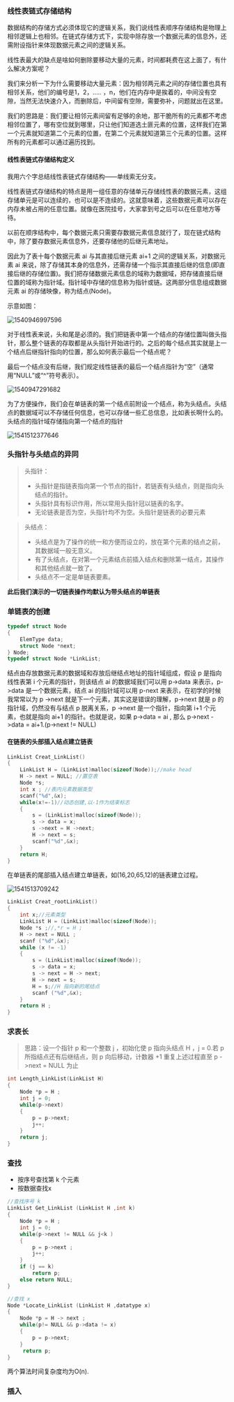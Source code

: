 ### 线性表链式存储结构

数据结构的存储方式必须体现它的逻辑关系，我们说线性表顺序存储结构是物理上相邻逻辑上也相邻。在链式存储方式下，实现中除存放一个数据元素的信息外，还需附设指针来体现数据元素之间的逻辑关系。

线性表最大的缺点是啥如何删除要移动大量的元素，时间都耗费在这上面了，有什么解决方案呢？

我们来分析一下为什么需要移动大量元素：因为相邻两元素之间的存储位置也具有相邻关系，他们的编号是1，2，..... ，n，他们在内存中是挨着的，中间没有空隙，当然无法快速介入，而删除后，中间留有空隙，需要弥补，问题就出在这里。

我们的思路是：我们要让相邻元素间留有足够的余地，那干脆所有的元素都不考虑相邻位置了，哪有空位就到哪里，只让他们知道选土匪元素的位置，这样我们在第一个元素就知道第二个元素的位置，在第二个元素就知道第三个元素的位置。这样所有的元素都可以通过遍历找到。

#### 线性表链式存储结构定义

我用六个字总结线性表链式存储结构——单线索无分支。

线性表链式存储结构的特点是用一组任意的存储单元存储线性表的数据元素，这组存储单元是可以连续的，也可以是不连续的。这就意味着，这些数据元素可以存在内存未被占用的任意位置。就像在医院挂号，大家拿到号之后可以在任意地方等待。

以前在顺序结构中，每个数据元素只需要存数据元素信息就行了，现在链式结构中，除了要存数据元素信息外，还要存储他的后继元素地址。

因此为了表十每个数据元素 ai 与其直接后继元素 ai+1 之间的逻辑关系，对数据元素 ai 来说，除了存储其本身的信息外，还需存储一个指示其直接后继的信息(即直接后继的存储位置)。我们把存储数据元素信息的域称为数据域，把存储直接后继位置的域称为指针域。指针域中存储的信息称为指针或链。这两部分信息组成数据元素 ai 的存储映像，称为结点(Node)。

示意如图：

![1540946997596](D:\数据结构\线性表\%5CUsers%5C41448%5CAppData%5CRoaming%5CTypora%5Ctypora-user-images%5C1540946997596.png)

对于线性表来说，头和尾是必须的。我们把链表中第一个结点的存储位置叫做头指针，那么整个链表的存取都是从头指针开始进行的。之后的每个结点其实就是上一个结点后继指针指向的位置，那么如何表示最后一个结点呢？

最后一个结点没有后继，我们规定线性链表的最后一个结点指针为“空”（通常用“NULL”或“^”符号表示）。



![1540947291682](D:\数据结构\线性表\%5CUsers%5C41448%5CAppData%5CRoaming%5CTypora%5Ctypora-user-images%5C1540947291682.png)

为了方便操作，我们会在单链表的第一个结点前附设一个结点，称为头结点。头结点的数据域可以不存储任何信息，也可以存储一些汇总信息，比如表长啊什么的。头结点的指针域存储指向第一个结点的指针





![1541512377646](D:\数据结构\线性表\%5CUsers%5C41448%5CAppData%5CRoaming%5CTypora%5Ctypora-user-images%5C1541512377646.png)



### 头指针与头结点的异同

> 头指针：
>
> * 头指针是指链表指向第一个节点的指针，若链表有头结点，则是指向头结点的指针。
> * 头指针具有标识作用，所以常用头指针冠以链表的名字。
> * 无论链表是否为空，头指针均不为空。头指针是链表的必要元素

> 头结点：
>
> * 头结点是为了操作的统一和方便而设立的，放在第个元素的结点之前，其数据域一般无意义。
> * 有了头结点，在对第一个元素结点前插入结点和删除第一结点，其操作和其他结点就一致了。
> * 头结点不一定是单链表要素。

**此后我们演示的一切链表操作均默认为带头结点的单链表**

###  单链表的创建

```c
typedef struct Node
{
    ElemType data;
    struct Node *next;
} Node;
typedef struct Node *LinkList;
```

结点由存放数据元素的数据域和存放后继结点地址的指针域组成，假设 p 是指向线性表第 i 个元素的指针，则该结点 ai 的数据域我们可以用 p->data 来表示，p->data 是一个数据元素，结点 ai 的指针域可以用 p-next 来表示，在初学的时候我常常以为 p ->next 就是下一个元素，其实这是错误的理解，p->next 就是 p 的指针域，仍然没有与结点 p 脱离关系，p ->next 是一个指针，指向第 i+1 个元素，也就是指向 ai+1 的指针。也就是说，如果 p->data = ai , 那么 p->next ->data = ai+1.(p->next != NULL)

#### 在链表的头部插入结点建立链表

```c
LinkList Creat_LinkList()
{
    LinkList H = (LinkList)malloc(sizeof(Node));//make head 
    H -> next = NULL; //置空表
    Node *s;
    int x ; //表内元素数据类型
    scanf("%d",&x);
    while(x!=-1)//动态创建,以-1作为结束标志
    {
        s = (LinkList)malloc(sizeof(Node));
        s -> data = x;
        s ->next = H ->next;
        H -> next = s;
        scanf("%d",&x);
    }
    return H;
}
```

在单链表的尾部插入结点建立单链表，如(16,20,65,12)的链表建立过程。

![1541513709242](D:\数据结构\线性表\尾部链表)

```c
LinkList Creat_rootLinkList()
{
    int x;//元素类型
    LinkList H = (LinkList)malloc(sizeof(Node));
    Node *s ;//,*r = H ;
    H -> next = NULL ; 
    scanf ("%d",&x);
    while (x != -1)
    {
        s = (LinkList)malloc(sizeof(Node));
        s -> data = x;
        s -> next = H -> next; 
        H -> next = s;
        H = s;//H 指向新的尾结点
        scanf ("%d",&x);
    }
    return H ;
}
```

### 求表长

> 思路：设一个指针 p 和一个整数 j ，初始化使 p 指向头结点 H ，j = 0.若 p 所指结点还有后继结点，则 p 向后移动，计数器 +1 重复上述过程直至 p ->next = NULL 为止

```c
int Length_LinkList(LinkList H)
{
    Node *p = H ;
    int j = 0;
    while(p->next)
    {
        p = p->next;
        j++;
    }
    return j;
}
```

### 查找

* 按序号查找第 k 个元素
* 按数据查找x

```c
//查找序号 k
LinkList Get_LinkList (LinkList H ,int k)
{
    Node *p = H ;
    int j = 0;
    while(p->next != NULL && j<k )
    {
        p = p->next ;
        j++;
    }
    if (j == k)
        return p;
    else return NULL;
}
```



```c
//查找 x
Node *Locate_LinkList (LinkList H ,datatype x)
{
    Node *p = H -> next ;
    while(p!= NULL && p->data != x)
    {
        p = p->next;
    }
     return p;
}
```

两个算法时间复杂度均为O(n).

### 插入

```

```























